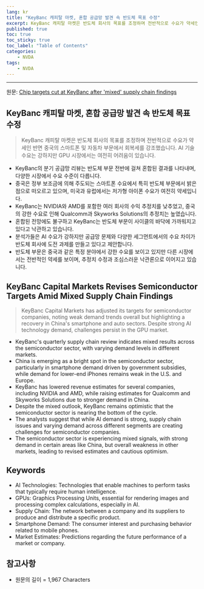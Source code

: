 ```yaml
---
lang: kr
title: "KeyBanc 캐피탈 마켓, 혼합 공급망 발견 속 반도체 목표 수정"
excerpt: KeyBanc 캐피탈 마켓은 반도체 회사의 목표를 조정하며 전반적으로 수요가 약세인 반면 중국의 스마트폰 및 자동차 부문에서 회복세를 강조했습니다. AI 기술 수요는 강하지만 GPU 시장에서는 여전히 어려움이 있습니다.
published: true
toc: true
toc_sticky: true
toc_label: "Table of Contents"
categories:
    - NVDA
tags:
    - NVDA
---
```


---

  원문: [Chip targets cut at KeyBanc after 'mixed' supply chain findings](https://www.investing.com/news/stock-market-news/chip-targets-cut-at-keybanc-after-mixed-supply-chain-findings-3811628)

## KeyBanc 캐피탈 마켓, 혼합 공급망 발견 속 반도체 목표 수정

> KeyBanc 캐피탈 마켓은 반도체 회사의 목표를 조정하며 전반적으로 수요가 약세인 반면 중국의 스마트폰 및 자동차 부문에서 회복세를 강조했습니다. AI 기술 수요는 강하지만 GPU 시장에서는 여전히 어려움이 있습니다.


- KeyBanc의 분기 공급망 리뷰는 반도체 부문 전반에 걸쳐 혼합된 결과를 나타내며, 다양한 시장에서 수요 수준이 다릅니다.
- 중국은 정부 보조금에 의해 주도되는 스마트폰 수요에서 특히 반도체 부문에서 밝은 점으로 떠오르고 있으며, 미국과 유럽에서는 저가형 아이폰 수요가 여전히 약세입니다.
- KeyBanc는 NVIDIA와 AMD를 포함한 여러 회사의 수익 추정치를 낮추었고, 중국의 강한 수요로 인해 Qualcomm과 Skyworks Solutions의 추정치는 높였습니다.
- 혼합된 전망에도 불구하고 KeyBanc는 반도체 부문이 사이클의 바닥에 가까워지고 있다고 낙관하고 있습니다.
- 분석가들은 AI 수요가 강하지만 공급망 문제와 다양한 세그먼트에서의 수요 차이가 반도체 회사에 도전 과제를 만들고 있다고 제안합니다.
- 반도체 부문은 중국과 같은 특정 분야에서 강한 수요를 보이고 있지만 다른 시장에서는 전반적인 약세를 보이며, 추정치 수정과 조심스러운 낙관론으로 이어지고 있습니다.

## KeyBanc Capital Markets Revises Semiconductor Targets Amid Mixed Supply Chain Findings

> KeyBanc Capital Markets has adjusted its targets for semiconductor companies, noting weak demand trends overall but highlighting a recovery in China's smartphone and auto sectors. Despite strong AI technology demand, challenges persist in the GPU market.


- KeyBanc's quarterly supply chain review indicates mixed results across the semiconductor sector, with varying demand levels in different markets.
- China is emerging as a bright spot in the semiconductor sector, particularly in smartphone demand driven by government subsidies, while demand for lower-end iPhones remains weak in the U.S. and Europe.
- KeyBanc has lowered revenue estimates for several companies, including NVIDIA and AMD, while raising estimates for Qualcomm and Skyworks Solutions due to stronger demand in China.
- Despite the mixed outlook, KeyBanc remains optimistic that the semiconductor sector is nearing the bottom of the cycle.
- The analysts suggest that while AI demand is strong, supply chain issues and varying demand across different segments are creating challenges for semiconductor companies.
- The semiconductor sector is experiencing mixed signals, with strong demand in certain areas like China, but overall weakness in other markets, leading to revised estimates and cautious optimism.

## Keywords

- AI Technologies: Technologies that enable machines to perform tasks that typically require human intelligence.
- GPUs: Graphics Processing Units, essential for rendering images and processing complex calculations, especially in AI.
- Supply Chain: The network between a company and its suppliers to produce and distribute a specific product.
- Smartphone Demand: The consumer interest and purchasing behavior related to mobile phones.
- Market Estimates: Predictions regarding the future performance of a market or company.

## 참고사항

- 원문의 길이 = 1,967 Characters

